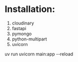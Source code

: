# Installation:
 1. cloudinary
 2. fastapi
 3. pymongo
 4. python-multipart
 5. uvicorn

uv run uvicorn main:app --reload